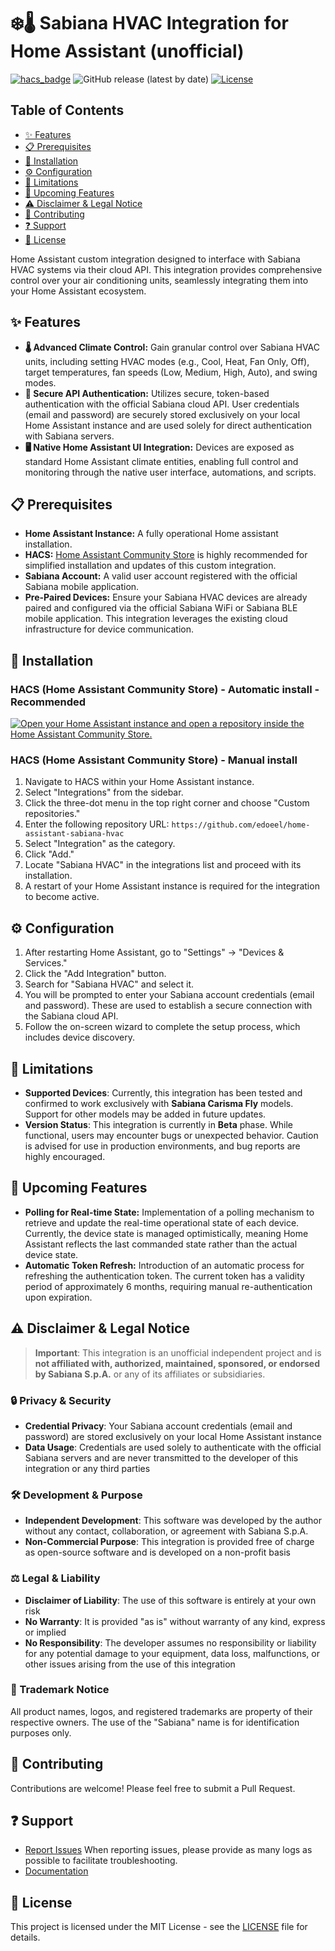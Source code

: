 # ❄️🌡️ Sabiana HVAC Integration for Home Assistant (unofficial)

[![hacs_badge](https://img.shields.io/badge/HACS-Default-blue.svg)](https://github.com/hacs/integration)
![GitHub release (latest by date)](https://img.shields.io/github/v/release/edoeel/home-assistant-sabiana-hvac)
[![License](https://img.shields.io/github/license/edoeel/home-assistant-sabiana-hvac.svg)](LICENSE)
<!-- [![HACS Supported](https://img.shields.io/badge/HACS-Supported-green.svg)](https://github.com/custom-components/hacs) -->
<!-- [![Stable](https://img.shields.io/github/release/edoeel/home-assistant-sabiana-hvac.svg)](https://github.com/edoeel/home-assistant-sabiana-hvac/releases/latest) -->

## Table of Contents

- [✨ Features](#-features)
- [📋 Prerequisites](#-prerequisites)
- [🚀 Installation](#-installation)
- [⚙️ Configuration](#-configuration)
- [🚧 Limitations](#-limitations)
- [🌟 Upcoming Features](#-upcoming-features)
- [⚠️ Disclaimer & Legal Notice](#️-disclaimer--legal-notice)
- [🤝 Contributing](#contributing)
- [❓ Support](#support)
- [📄 License](#license)

Home Assistant custom integration designed to interface with Sabiana HVAC systems via their cloud API. This integration provides comprehensive control over your air conditioning units, seamlessly integrating them into your Home Assistant ecosystem.

## ✨ Features

*   **🌡️ Advanced Climate Control:** Gain granular control over Sabiana HVAC units, including setting HVAC modes (e.g., Cool, Heat, Fan Only, Off), target temperatures, fan speeds (Low, Medium, High, Auto), and swing modes.
*   **🔐 Secure API Authentication:** Utilizes secure, token-based authentication with the official Sabiana cloud API. User credentials (email and password) are securely stored exclusively on your local Home Assistant instance and are used solely for direct authentication with Sabiana servers.
*   **🖥️ Native Home Assistant UI Integration:** Devices are exposed as standard Home Assistant climate entities, enabling full control and monitoring through the native user interface, automations, and scripts.

## 📋 Prerequisites

*   **Home Assistant Instance:** A fully operational Home assistant installation.
*   **HACS:** [Home Assistant Community Store](https://hacs.xyz/) is highly recommended for simplified installation and updates of this custom integration.
*   **Sabiana Account:** A valid user account registered with the official Sabiana mobile application.
*   **Pre-Paired Devices:** Ensure your Sabiana HVAC devices are already paired and configured via the official Sabiana WiFi or Sabiana BLE mobile application. This integration leverages the existing cloud infrastructure for device communication.

## 🚀 Installation

### HACS (Home Assistant Community Store) - Automatic install - Recommended

[![Open your Home Assistant instance and open a repository inside the Home Assistant Community Store.](https://my.home-assistant.io/badges/hacs_repository.svg)](https://my.home-assistant.io/redirect/hacs_repository/?owner=edoeel&repository=home-assistant-sabiana-hvac&category=Integration)

### HACS (Home Assistant Community Store) - Manual install

1.  Navigate to HACS within your Home Assistant instance.
2.  Select "Integrations" from the sidebar.
3.  Click the three-dot menu in the top right corner and choose "Custom repositories."
4.  Enter the following repository URL: `https://github.com/edoeel/home-assistant-sabiana-hvac`
5.  Select "Integration" as the category.
6.  Click "Add."
7.  Locate "Sabiana HVAC" in the integrations list and proceed with its installation.
8.  A restart of your Home Assistant instance is required for the integration to become active.

## ⚙️ Configuration

1.  After restarting Home Assistant, go to "Settings" -> "Devices & Services."
2.  Click the "Add Integration" button.
3.  Search for "Sabiana HVAC" and select it.
4.  You will be prompted to enter your Sabiana account credentials (email and password). These are used to establish a secure connection with the Sabiana cloud API.
5.  Follow the on-screen wizard to complete the setup process, which includes device discovery.

## 🚧 Limitations

*   **Supported Devices**: Currently, this integration has been tested and confirmed to work exclusively with **Sabiana Carisma Fly** models. Support for other models may be added in future updates.
*   **Version Status**: This integration is currently in **Beta** phase. While functional, users may encounter bugs or unexpected behavior. Caution is advised for use in production environments, and bug reports are highly encouraged.

## 🌟 Upcoming Features

*   **Polling for Real-time State:** Implementation of a polling mechanism to retrieve and update the real-time operational state of each device. Currently, the device state is managed optimistically, meaning Home Assistant reflects the last commanded state rather than the actual device state.
*   **Automatic Token Refresh:** Introduction of an automatic process for refreshing the authentication token. The current token has a validity period of approximately 6 months, requiring manual re-authentication upon expiration.

## ⚠️ Disclaimer & Legal Notice
> **Important**: This integration is an unofficial independent project and is **not affiliated with, authorized, maintained, sponsored, or endorsed by Sabiana S.p.A.** or any of its affiliates or subsidiaries.

### 🔒 Privacy & Security

- **Credential Privacy**: Your Sabiana account credentials (email and password) are stored exclusively on your local Home Assistant instance
- **Data Usage**: Credentials are used solely to authenticate with the official Sabiana servers and are never transmitted to the developer of this integration or any third parties

### 🛠️ Development & Purpose

- **Independent Development**: This software was developed by the author without any contact, collaboration, or agreement with Sabiana S.p.A.
- **Non-Commercial Purpose**: This integration is provided free of charge as open-source software and is developed on a non-profit basis

### ⚖️ Legal & Liability

- **Disclaimer of Liability**: The use of this software is entirely at your own risk
- **No Warranty**: It is provided "as is" without warranty of any kind, express or implied
- **No Responsibility**: The developer assumes no responsibility or liability for any potential damage to your equipment, data loss, malfunctions, or other issues arising from the use of this integration

### 📝 Trademark Notice

All product names, logos, and registered trademarks are property of their respective owners. The use of the "Sabiana" name is for identification purposes only.

## 🤝 Contributing

Contributions are welcome! Please feel free to submit a Pull Request.

## ❓ Support

- [Report Issues](https://github.com/edoeel/home-assistant-sabiana-hvac/issues)
  When reporting issues, please provide as many logs as possible to facilitate troubleshooting.
- [Documentation](https://github.com/edoeel/home-assistant-sabiana-hvac)

## 📄 License

This project is licensed under the MIT License - see the [LICENSE](LICENSE) file for details.